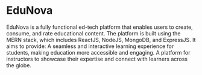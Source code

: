 # EduNova
EduNova is a fully functional ed-tech platform that enables users to create, consume, and rate educational content. The platform is built using the MERN stack, which includes ReactJS, NodeJS, MongoDB, and ExpressJS.
It aims to provide:
A seamless and interactive learning experience for students, making education more accessible and engaging.
A platform for instructors to showcase their expertise and connect with learners across the globe.

